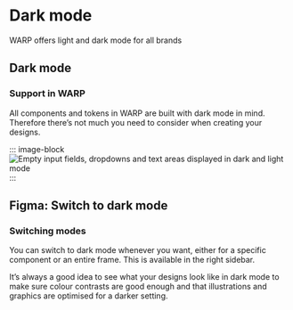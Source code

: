 # Dark mode
WARP offers light and dark mode for all brands

## Dark mode
### Support in WARP
All components and tokens in WARP are built with dark mode in mind. Therefore there’s not much you need to consider when creating your designs.

::: image-block
![Empty input fields, dropdowns and text areas displayed in dark and light mode](/images/foundations/dark-mode.png)
:::

## Figma: Switch to dark mode

### Switching modes
You can switch to dark mode whenever you want, either for a specific component or an entire frame. This is available in the right sidebar.

It’s always a good idea to see what your designs look like in dark mode to make sure colour contrasts are good enough and that illustrations and graphics are optimised for a darker setting.